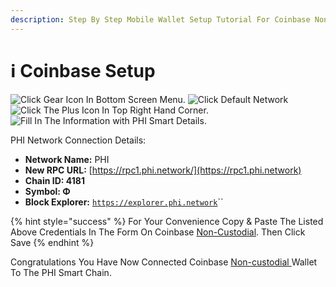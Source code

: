 ```yaml
---
description: Step By Step Mobile Wallet Setup Tutorial For Coinbase Non-custodial Wallet
---
```


# ℹ Coinbase Setup

![Click Gear Icon In Bottom Screen Menu.](../../.gitbook/assets/IMG\_4423.jpg) ![Click Default Network](../../.gitbook/assets/IMG\_4425.jpg) ![Click The Plus Icon In Top Right Hand Corner.](../../.gitbook/assets/IMG\_4426.jpg) ![Fill In The Information with PHI Smart Details.](<../../.gitbook/assets/IMG\_4427 2.jpg>)

PHI Network Connection Details:

* **Network Name:** PHI
* **New RPC URL:** [https://rpc1.phi.network/](https://rpc1.phi.network)​
* **Chain ID: 4181**
* **Symbol: Φ**
* **Block Explorer:** [`https://explorer.phi.network`](https://explorer.phi.network)``

{% hint style="success" %}
For Your Convenience Copy & Paste The Listed Above Credentials In The Form On Coinbase [Non-Custodial](../../glossary.md#n). Then Click Save
{% endhint %}

Congratulations You Have Now Connected Coinbase [Non-custodial ](../../glossary.md#n)Wallet To The PHI Smart Chain.&#x20;
